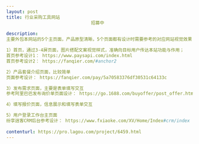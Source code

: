 ```yaml
---                
layout: post       
title: 行业采购工具网站
                                招募中
           
description: 
主要外包本网站的5个主页面，产品原型清晰，5个页面都有设计时需要参考的对应网站视觉效果：

1）首页，通过3-4屏页面，图片搭配文案视觉样式，准确向目标用户传达本站功能与作用；
首页参考设计1： https://www.paysapi.com/index.html  
首页参考设计2： https://fanqier.com/#anchor2

2）产品套餐介绍页面，比较简单
页面参考设计： https://fanqier.com/pay/5a70583376df30531c64133c

3）发布需求页面，主要是表单填写交互
参考阿里巴巴发布询价单页面设计： https://go.1688.com/buyoffer/post_offer.htm?spm=a261j.8902182.0.0.70ce55cbad9BLC

4）填写报价页面，信息展示和填写表单交互

5）用户登录工作台主页面
纷享逍客CRM后台参考设计： https://www.fxiaoke.com/XV/Home/Index#crm/index
     
contenturl: https://pro.lagou.com/project/6459.html      
---                 
```

